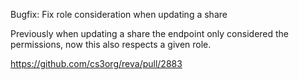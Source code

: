 Bugfix: Fix role consideration when updating a share

Previously when updating a share the endpoint only considered the permissions, now this also respects a given role.

https://github.com/cs3org/reva/pull/2883
